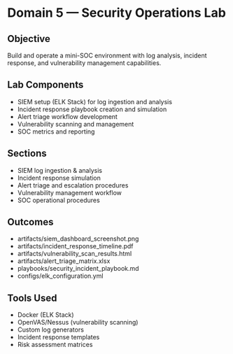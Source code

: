 # Domain 5 — Security Operations Lab

## Objective
Build and operate a mini-SOC environment with log analysis, incident response, and vulnerability management capabilities.

## Lab Components
- SIEM setup (ELK Stack) for log ingestion and analysis
- Incident response playbook creation and simulation
- Alert triage workflow development
- Vulnerability scanning and management
- SOC metrics and reporting

## Sections
- SIEM log ingestion & analysis
- Incident response simulation
- Alert triage and escalation procedures
- Vulnerability management workflow
- SOC operational procedures

## Outcomes
- artifacts/siem_dashboard_screenshot.png
- artifacts/incident_response_timeline.pdf
- artifacts/vulnerability_scan_results.html
- artifacts/alert_triage_matrix.xlsx
- playbooks/security_incident_playbook.md
- configs/elk_configuration.yml

## Tools Used
- Docker (ELK Stack)
- OpenVAS/Nessus (vulnerability scanning)
- Custom log generators
- Incident response templates
- Risk assessment matrices

